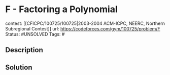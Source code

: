 # F - Factoring a Polynomial

contest: [[CFICPC/100725/100725|2003-2004 ACM-ICPC, NEERC, Northern Subregional Contest]]
url: https://codeforces.com/gym/100725/problem/F
Status: #UNSOLVED
Tags: #

## Description

## Solution

